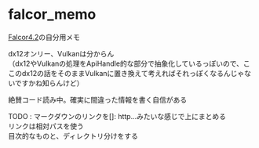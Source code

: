 # falcor_memo

[Falcor4.2](https://github.com/NVIDIAGameWorks/Falcor/tree/4.2-release)の自分用メモ  

dx12オンリー、Vulkanは分からん  
（dx12やVulkanの処理をApiHandle的な部分で抽象化しているっぽいので、ここのdx12の話をそのままVulkanに置き換えて考えればそれっぽくなるんじゃないですかね知らんけど）  

絶賛コード読み中。確実に間違った情報を書く自信がある

TODO : 
マークダウンのリンクを[]: http...みたいな感じで上にまとめる  
リンクは相対パスを使う  
目次的なものと、ディレクトリ分けをする  
<!--stackedit_data:
eyJoaXN0b3J5IjpbLTE1NDQ3MTg0NDksMTY5ODk2NTc1MCwxMT
ExNDg4MDU4LDE4MDQwMTgzNTAsOTgxNDAxNzczXX0=
-->